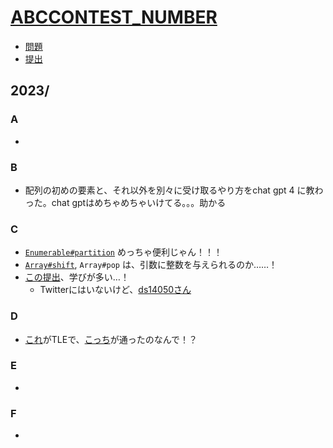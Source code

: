 # [ABC**CONTEST_NUMBER**](https://atcoder.jp/contests/abc**CONTEST_NUMBER**)

- [問題](https://atcoder.jp/contests/abc**CONTEST_NUMBER**/tasks)
- [提出](https://atcoder.jp/contests/abc**CONTEST_NUMBER**/submissions?f.User=Jessica_nao_)

## 2023/

### A

-

### B

- 配列の初めの要素と、それ以外を別々に受け取るやり方をchat gpt 4 に教わった。chat gptはめちゃめちゃいけてる。。。助かる

### C

- [`Enumerable#partition`](https://docs.ruby-lang.org/ja/latest/method/Enumerable/i/partition.html) めっちゃ便利じゃん！！！
- [`Array#shift`](https://docs.ruby-lang.org/ja/latest/method/Array/i/shift.html), `Array#pop` は、引数に整数を与えられるのか……！
- [この提出](https://atcoder.jp/contests/abc272/submissions/35477747)、学びが多い…！
  - Twitterにはいないけど、[ds14050さん](https://atcoder.jp/users/ds14050)

### D

- [これ](https://atcoder.jp/contests/abc272/submissions/40613755)がTLEで、[こっち](https://atcoder.jp/contests/abc272/submissions/40613654)が通ったのなんで！？

### E

-

### F

-
